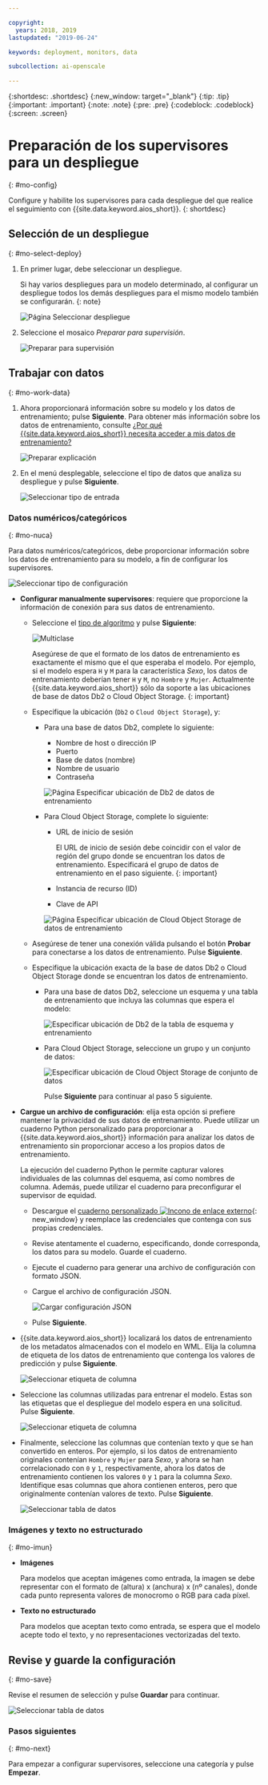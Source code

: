 ```yaml
---

copyright:
  years: 2018, 2019
lastupdated: "2019-06-24"

keywords: deployment, monitors, data

subcollection: ai-openscale

---
```


{:shortdesc: .shortdesc}
{:new_window: target="_blank"}
{:tip: .tip}
{:important: .important}
{:note: .note}
{:pre: .pre}
{:codeblock: .codeblock}
{:screen: .screen}

# Preparación de los supervisores para un despliegue
{: #mo-config}

Configure y habilite los supervisores para cada despliegue del que realice el seguimiento con {{site.data.keyword.aios_short}}.
{: shortdesc}

## Selección de un despliegue
{: #mo-select-deploy}

1.  En primer lugar, debe seleccionar un despliegue.

    Si hay varios despliegues para un modelo determinado, al configurar un despliegue todos los demás despliegues para el mismo modelo también se configurarán.
    {: note}

    ![Página Seleccionar despliegue](images/config-select-deploy.png)

1.  Seleccione el mosaico *Preparar para supervisión*.

    ![Preparar para supervisión](images/config-prep-monitor.png)

## Trabajar con datos
{: #mo-work-data}

1.  Ahora proporcionará información sobre su modelo y los datos de entrenamiento; pulse **Siguiente**. Para obtener más información sobre los datos de entrenamiento, consulte [¿Por qué {{site.data.keyword.aios_short}} necesita acceder a mis datos de entrenamiento?](/docs/services/ai-openscale?topic=ai-openscale-trainingdata#trainingdata)

    ![Preparar explicación](images/config-what-monitor.png)

1.  En el menú desplegable, seleccione el tipo de datos que analiza su despliegue y pulse **Siguiente**.

    ![Seleccionar tipo de entrada](images/config-input-monitor.png)

### Datos numéricos/categóricos
{: #mo-nuca}

Para datos numéricos/categóricos, debe proporcionar información sobre los datos de entrenamiento para su modelo, a fin de configurar los supervisores.

  ![Seleccionar tipo de configuración](images/config-manual-monitor.png)

- **Configurar manualmente supervisores**: requiere que proporcione la información de conexión para sus datos de entrenamiento.

    - Seleccione el [tipo de algoritmo](/docs/services/ai-openscale?topic=ai-openscale-acc-monitor#acc-understand) y pulse **Siguiente**:

      ![Multiclase](images/multiclass.png)

      Asegúrese de que el formato de los datos de entrenamiento es exactamente el mismo que el que esperaba el modelo. Por ejemplo, si el modelo espera `H` y `M` para la característica *Sexo*, los datos de entrenamiento deberían tener `H` y `M`, no `Hombre` y `Mujer`. Actualmente {{site.data.keyword.aios_short}} sólo da soporte a las ubicaciones de base de datos Db2 o Cloud Object Storage.
        {: important}

    - Especifique la ubicación (`Db2` o `Cloud Object Storage`), y:

        - Para una base de datos Db2, complete lo siguiente:

            - Nombre de host o dirección IP
            - Puerto
            - Base de datos (nombre)
            - Nombre de usuario
            - Contraseña

            ![Página Especificar ubicación de Db2 de datos de entrenamiento](images/config-train-db2-monitor.png)

        - Para Cloud Object Storage, complete lo siguiente:

            - URL de inicio de sesión

              El URL de inicio de sesión debe coincidir con el valor de región del grupo donde se encuentran los datos de entrenamiento. Especificará el grupo de datos de entrenamiento en el paso siguiente.
              {: important}

            - Instancia de recurso (ID)
            - Clave de API

            ![Página Especificar ubicación de Cloud Object Storage de datos de entrenamiento](images/config-train-cos-monitor.png)

    - Asegúrese de tener una conexión válida pulsando el botón **Probar** para conectarse a los datos de entrenamiento. Pulse **Siguiente**.

    - Especifique la ubicación exacta de la base de datos Db2 o Cloud Object Storage donde se encuentran los datos de entrenamiento.

        - Para una base de datos Db2, seleccione un esquema y una tabla de entrenamiento que incluya las columnas que espera el modelo:

          ![Especificar ubicación de Db2 de la tabla de esquema y entrenamiento](images/fair-config-table-db2.png)

        - Para Cloud Object Storage, seleccione un grupo y un conjunto de datos:

          ![Especificar ubicación de Cloud Object Storage de conjunto de datos](images/fair-config-dset-cos.png)

          Pulse **Siguiente** para continuar al paso 5 siguiente.

- **Cargue un archivo de configuración**: elija esta opción si prefiere mantener la privacidad de sus datos de entrenamiento. Puede utilizar un cuaderno Python personalizado para proporcionar a {{site.data.keyword.aios_short}} información para analizar los datos de entrenamiento sin proporcionar acceso a los propios datos de entrenamiento.

  La ejecución del cuaderno Python le permite capturar valores individuales de las columnas del esquema, así como nombres de columna. Además, puede utilizar el cuaderno para preconfigurar el supervisor de equidad.

    - Descargue el [cuaderno personalizado ![Incono de enlace externo](../../icons/launch-glyph.svg "Incono de enlace externo")](https://github.com/IBM-Watson/aios-data-distribution/blob/master/training_statistics_notebook.ipynb){: new_window} y reemplace las credenciales que contenga con sus propias credenciales.

    - Revise atentamente el cuaderno, especificando, donde corresponda, los datos para su modelo. Guarde el cuaderno.

    - Ejecute el cuaderno para generar una archivo de configuración con formato JSON.

    - Cargue el archivo de configuración JSON.

        ![Cargar configuración JSON](images/config-json-monitor.png)

    - Pulse **Siguiente**.

- {{site.data.keyword.aios_short}} localizará los datos de entrenamiento de los metadatos almacenados con el modelo en WML. Elija la columna de etiqueta de los datos de entrenamiento que contenga los valores de predicción y pulse **Siguiente**.

  ![Seleccionar etiqueta de columna](images/fair-config-column.png)

- Seleccione las columnas utilizadas para entrenar el modelo. Estas son las etiquetas que el despliegue del modelo espera en una solicitud. Pulse **Siguiente**.

    ![Seleccionar etiqueta de columna](images/explain-select-column.png)

- Finalmente, seleccione las columnas que contenían texto y que se han convertido en enteros. Por ejemplo, si los datos de entrenamiento originales contenían `Hombre` y `Mujer` para *Sexo*, y ahora se han correlacionado con `0` y `1`, respectivamente, ahora los datos de entrenamiento contienen los valores `0` y `1` para la columna *Sexo*. Identifique esas columnas que ahora contienen enteros, pero que originalmente contenían valores de texto. Pulse **Siguiente**.

    ![Seleccionar tabla de datos](images/explain-text-column.png)

### Imágenes y texto no estructurado
{: #mo-imun}

- **Imágenes**

  Para modelos que aceptan imágenes como entrada, la imagen se debe representar con el formato de (altura) x (anchura) x (nº canales), donde cada punto representa valores de monocromo o RGB para cada píxel.

- **Texto no estructurado**

   Para modelos que aceptan texto como entrada, se espera que el modelo acepte todo el texto, y no representaciones vectorizadas del texto.

## Revise y guarde la configuración
{: #mo-save}

Revise el resumen de selección y pulse **Guardar** para continuar.

  ![Seleccionar tabla de datos](images/config-summary-monitor.png)

### Pasos siguientes
{: #mo-next}

Para empezar a configurar supervisores, seleccione una categoría y pulse **Empezar**.
